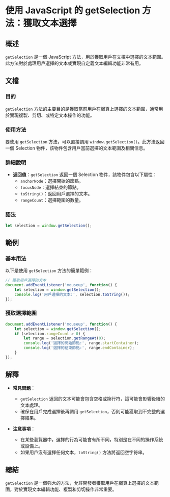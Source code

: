 <!--
Meta Description: # 使用 JavaScript 的 getSelection 方法：獲取文本選擇 ## 概述 `getSelection` 是一個 JavaScript 方法，用於獲取用戶在文檔中選擇的文本範圍。此方法對於處理用戶選擇的文本或實現自定義文本編輯功能非常有用。 ## 文檔 ### 目的 `getSel...
Meta Keywords: getselection, selection, javascript, window, let
-->

# 使用 JavaScript 的 getSelection 方法：獲取文本選擇

## 概述
`getSelection` 是一個 JavaScript 方法，用於獲取用戶在文檔中選擇的文本範圍。此方法對於處理用戶選擇的文本或實現自定義文本編輯功能非常有用。

## 文檔
### 目的
`getSelection` 方法的主要目的是獲取當前用戶在網頁上選擇的文本範圍，通常用於實現複製、剪切、或特定文本操作的功能。

### 使用方法
要使用 `getSelection` 方法，可以直接調用 `window.getSelection()`。此方法返回一個 Selection 物件，該物件包含用戶當前選擇的文本範圍及相關信息。

### 詳細說明
- **返回值**：`getSelection` 返回一個 Selection 物件，該物件包含以下屬性：
  - `anchorNode`：選擇開始的節點。
  - `focusNode`：選擇結束的節點。
  - `toString()`：返回用戶選擇的文本。
  - `rangeCount`：選擇範圍的數量。

### 語法
```javascript
let selection = window.getSelection();
```

## 範例
### 基本用法
以下是使用 `getSelection` 方法的簡單範例：

```javascript
// 獲取用戶選擇的文本
document.addEventListener('mouseup', function() {
    let selection = window.getSelection();
    console.log('用戶選擇的文本:', selection.toString());
});
```

### 獲取選擇範圍
```javascript
document.addEventListener('mouseup', function() {
    let selection = window.getSelection();
    if (selection.rangeCount > 0) {
        let range = selection.getRangeAt(0);
        console.log('選擇的開始節點:', range.startContainer);
        console.log('選擇的結束節點:', range.endContainer);
    }
});
```

## 解釋
- **常見問題**：
  - `getSelection` 返回的文本可能會包含空格或換行符，這可能會影響後續的文本處理。
  - 確保在用戶完成選擇後再調用 `getSelection`，否則可能獲取到不完整的選擇結果。
  
- **注意事項**：
  - 在某些瀏覽器中，選擇的行為可能會有所不同，特別是在不同的操作系統或設備上。
  - 如果用戶沒有選擇任何文本，`toString()` 方法將返回空字符串。

## 總結
`getSelection` 是一個強大的方法，允許開發者獲取用戶在網頁上選擇的文本範圍，對於實現文本編輯功能、複製和剪切操作非常重要。
